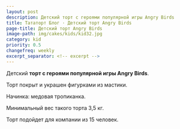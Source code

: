 ```yaml
---
layout: post
description: Детский торт с героями популярной игры Angry Birds 
title: Тататорт Блог · Детский торт Angry Birds
page-title: Детский торт Angry Birds
image-path: img/cakes/kids/kid32.jpg
category: kid
priority: 0.5
changefreq: weekly
excerpt_separator: <!-- excerpt -->
---
```


Детский **торт с героями популярной игры Angry Birds**. 

<!-- excerpt -->

Торт покрыт и украшен фигурками из мастики. 

Начинка: медовая тропиканка. 

Минимальный вес такого торта 3,5 кг.

Торт подойдет для компании из 15 человек.
